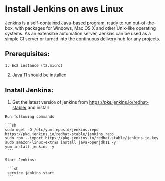 # Install Jenkins on aws Linux

Jenkins is a self-contained Java-based program, ready to run out-of-the-box, with packages for Windows, Mac OS X and other Unix-like operating systems. As an extensible automation server, Jenkins can be used as a simple CI server or turned into the continuous delivery hub for any projects.

## Prerequisites:
	1. Ec2 instance (t2.micro)
  2. Java 11 should be installed
  
## Install Jenkins:

   1. Get the latest version of jenkins from  https://pkg.jenkins.io/redhat-stable/ and install
   
    Run following commands:
    
    ```sh
    sudo wget -O /etc/yum.repos.d/jenkins.repo https://pkg.jenkins.io/redhat-stable/jenkins.repo
    sudo rpm --import https://pkg.jenkins.io/redhat-stable/jenkins.io.key
    sudo amazon-linux-extras install java-openjdk11 -y
    yum install jenkins -y
     ```
     
    Start Jenkins:   
     
     ```sh
     service jenkins start
     ```








